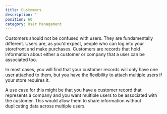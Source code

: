 ```yaml
---
title: Customers
description: ''
position: 60
category: User Management
---
```


Customers should not be confused with users. They are fundamentally different. Users are, as you'd expect, people who can log into your storefront and make purchases. Customers are records that hold information about either a customer or company that a user can be associated too.

In most cases, you will find that your customer records will only have one user attached to them, but you have the flexibility to attach multiple users if your store requires it.

A use case for this might be that you have a customer record that represents a company and you want multiple users to be associated with the customer. This would allow them to share information without duplicating data across multiple users.



